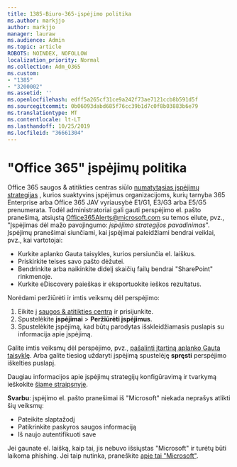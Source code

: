 ```yaml
---
title: 1385-Biuro-365-įspėjimo politika
ms.author: markjjo
author: markjjo
manager: lauraw
ms.audience: Admin
ms.topic: article
ROBOTS: NOINDEX, NOFOLLOW
localization_priority: Normal
ms.collection: Adm_O365
ms.custom:
- "1385"
- "3200002"
ms.assetid: ''
ms.openlocfilehash: edff5a265cf31ce9a242f73ae7121ccb8b591d5f
ms.sourcegitcommit: 0b06093dabd685f76cc39b1d7c0f8b03883b6e79
ms.translationtype: MT
ms.contentlocale: lt-LT
ms.lasthandoff: 10/25/2019
ms.locfileid: "36661304"
---
```

# <a name="office-365-alert-policies"></a>"Office 365" įspėjimų politika

Office 365 saugos & atitikties centras siūlo [numatytąsias įspėjimų strategijas](https://docs.microsoft.com/office365/securitycompliance/alert-policies#default-alert-policies) , kurios suaktyvins įspėjimus organizacijoms, kurių tarnyba 365 Enterprise arba Office 365 JAV vyriausybė E1/G1, E3/G3 arba E5/G5 prenumerata. Todėl administratoriai gali gauti perspėjimo el. pašto pranešimą, atsiųstą Office365Alerts@microsoft.com su temos eilute, pvz., "Įspėjimas dėl mažo pavojingumo: *įspėjimo strategijos pavadinimas*". Įspėjimų pranešimai siunčiami, kai įspėjimai paleidžiami bendrai veiklai, pvz., kai vartotojai:

- Kurkite aplanko Gauta taisykles, kurios persiunčia el. laiškus.
- Priskirkite teises savo pašto dėžutei.
- Bendrinkite arba naikinkite didelį skaičių failų bendrai "SharePoint" rinkmenoje.
- Kurkite eDiscovery paieškas ir eksportuokite ieškos rezultatus.

Norėdami peržiūrėti ir imtis veiksmų dėl perspėjimo:

1. Eikite į [saugos & atitikties centrą](https://protection.office.com) ir prisijunkite.
2. Spustelėkite **įspėjimai** > **Peržiūrėti įspėjimus**.
3. Spustelėkite įspėjimą, kad būtų parodytas išskleidžiamasis puslapis su informacija apie įspėjimą.

Galite imtis veiksmų dėl perspėjimo, pvz., [pašalinti įtartiną aplanko Gauta taisyklę](https://docs.microsoft.com/office365/securitycompliance/responding-to-a-compromised-email-account). Arba galite tiesiog uždaryti įspėjimą spustelėję **spręsti** perspėjimo iškelties puslapį.

Daugiau informacijos apie įspėjimų strategijų konfigūravimą ir tvarkymą ieškokite [šiame straipsnyje](https://docs.microsoft.com/office365/securitycompliance/alert-policies).

**Svarbu**: įspėjimo el. pašto pranešimai iš "Microsoft" niekada neprašys atlikti šių veiksmų:

- Pateikite slaptažodį
- Patikrinkite paskyros saugos informaciją
- Iš naujo autentifikuoti save

Jei gaunate el. laišką, kaip tai, jis nebuvo išsiųstas "Microsoft" ir turėtų būti laikoma phishing. Jei taip nutinka, praneškite [apie tai "Microsoft"](https://docs.microsoft.com/office365/SecurityCompliance/report-junk-email-and-phishing-scams-in-outlook-on-the-web-eop).